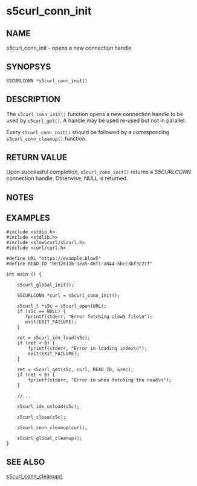 # s5curl_conn_init

## NAME
s5curl_conn_init - opens a new connection handle

## SYNOPSYS
`S5CURLCONN *s5curl_conn_init()`

## DESCRIPTION
The `s5curl_conn_init()` function opens a new connection handle to be used by `s5curl_get()`. A handle may be used re-used but not in parallel.

Every `s5curl_conn_init()` should be followed by a corresponding `s5curl_conn_cleanup()` function.

## RETURN VALUE
Upon successful completion, `s5curl_conn_init()` returns a *S5CURLCONN* connection handle. Otherwise, NULL is returned.

## NOTES

## EXAMPLES
```
#include <stdio.h>
#include <stdlib.h>
#include <slow5curl/s5curl.h>
#include <curl/curl.h>

#define URL "https://example.blow5"
#define READ_ID "0032812b-1ea5-46f1-a844-5bcc3bf3c21f"

int main () {

    s5curl_global_init();

    S5CURLCONN *curl = s5curl_conn_init();

    s5curl_t *s5c = s5curl_open(URL);
    if (s5c == NULL) {
       fprintf(stderr, "Error fetching slow5 file\n");
       exit(EXIT_FAILURE);
    }

    ret = s5curl_idx_load(s5c);
    if (ret < 0) {
        fprintf(stderr, "Error in loading index\n");
        exit(EXIT_FAILURE);
    }

    ret = s5curl_get(s5c, curl, READ_ID, &rec);
    if (ret < 0) {
        fprintf(stderr, "Error in when fetching the read\n");
    }

    //...

    s5curl_idx_unload(s5c);

    s5curl_close(s5c);

    s5curl_conn_cleanup(curl);

    s5curl_global_cleanup();
}
```

## SEE ALSO
[s5curl_conn_cleanup()](s5curl_conn_cleanup.md)